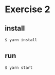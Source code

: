 Exercise 2
===================

## install ##

```sh
$ yarn install
```

## run ##

```sh
$ yarn start
```